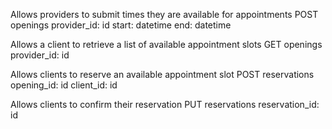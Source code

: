 Allows providers to submit times they are available for appointments
 POST openings
    provider_id: id
    start: datetime
    end: datetime

Allows a client to retrieve a list of available appointment slots
 GET openings
    provider_id: id

Allows clients to reserve an available appointment slot
  POST reservations
    opening_id: id
    client_id: id

Allows clients to confirm their reservation
  PUT reservations
    reservation_id: id